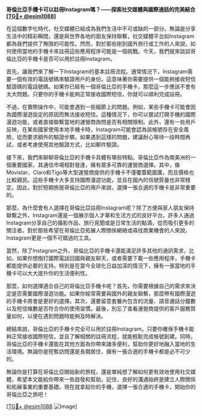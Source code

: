 **哥倫比亞手機卡可以註冊Instagram嗎？——探索社交媒體與國際通話的完美結合[[TG💪+ @esim1088](https://t.me/s/esim1088)]**

在這個數字化時代，社交媒體已經成為我們生活中不可或缺的一部分。無論是分享生活中的精彩瞬間，還是與世界各地的朋友保持聯繫，社交媒體平台如Instagram都為我們提供了無限的可能性。然而，對於那些剛到國外旅行或工作的人來說，如何使用當地的手機卡來註冊這些應用程序可能是一個挑戰。今天，我們就來談談哥倫比亞的手機卡是否可以用於註冊Instagram。

首先，讓我們來了解一下Instagram的基本註冊流程。通常情況下，Instagram需要一個有效的電話號碼來驗證用戶的身份。這意味著你需要提供一個能夠接收短信驗證碼的電話號碼。如果你已經有一個哥倫比亞的手機卡，那麼這一步應該不會有太大問題。只要你的手機卡能夠正常接收國際短信，你就可以順利完成註冊。

不過，在實際操作中，可能會遇到一些細節上的問題。例如，某些手機卡可能會因為國際漫遊設定的原因而無法接收短信。這種情況下，你可以嘗試打開手機的國際漫遊功能，或者直接聯繫當地的運營商詢問是否有相關限制。此外，還有一些用戶反映，在某些國家使用本地手機卡時，Instagram可能會認為該帳號存在安全風險，從而要求額外的驗證步驟。如果遇到這樣的問題，建議耐心等待一段時間再試，或者考慮使用其他驗證方式，比如郵件驗證。

接下來，我們來聊聊哥倫比亞的手機卡具體有哪些特點。哥倫比亞作為南美洲的一個重要國家，其通信市場相對發達，擁有眾多可靠的運營商選擇。其中，像Movistar、Claro和Tigo等大型運營商提供的手機卡不僅覆蓋範圍廣，而且價格也比較親民。這些手機卡大多支持國際漫遊功能，並且在國內的信號質量也非常穩定。因此，對於短期旅居哥倫比亞的用戶來說，選擇一張合適的手機卡是非常重要的。

那麼，為什麼會有人選擇在哥倫比亞註冊Instagram呢？除了方便與家人朋友保持聯繫之外，Instagram還是一個展示個人才華和生活方式的良好平台。許多人通過Instagram分享自己的攝影作品、旅行見聞或是日常生活的點滴，從而吸引更多的關注者。對於那些希望在哥倫比亞拓展人際關係網絡或尋找商業機會的人來說，Instagram更是一個不可錯過的工具。

當然，除了Instagram之外，哥倫比亞的手機卡還能滿足許多其他的通訊需求。比如，如果你想撥打國際電話回國與親友聊天，或者需要下載一些應用程序，手機卡都能提供必要的支持。特別是在當今全球化日益加深的情況下，擁有一張當地的手機卡可以大大提升你的生活便利性。

那麼，如何選擇適合自己的哥倫比亞手機卡呢？首先，你需要根據自己的需求來決定是否需要國際漫遊功能。如果你經常需要與國外的親友聯繫，那麼帶有國際漫遊的手機卡將會是更好的選擇。其次，還要留意套餐內包含的流量、語音通話分鐘數以及短信條數是否符合你的使用習慣。最後，別忘了查看運營商提供的客戶服務質量如何，以便在遇到問題時能夠及時解決。

總結來說，哥倫比亞的手機卡完全可以用於註冊Instagram。只要你確保手機卡能夠正常接收國際短信，並且了解相關的註冊流程，就能輕鬆完成帳號創建。同時，哥倫比亞的手機卡還能在其他方面為你帶來諸多便利，幫助你更好地融入當地的生活環境。無論你是短暫訪問還是長期居住，擁有一張合適的手機卡都是必不可少的。

無論你是打算在哥倫比亞開始新的旅程，還是單純想了解如何更有效地使用社交媒體，希望本文能給你帶來一些啟發和幫助。記住，良好的溝通始終是建立人際關係和拓展事業的重要基礎。現在就拿起你的手機，選擇一張合適的手機卡，開始你的哥倫比亞之旅吧！

[[TG💪+ @esim1088](https://t.me/s/esim1088) ![Image](https://i.postimg.cc/4NQfJmqS/Snipaste-2025-05-13-00-14-12.png)]